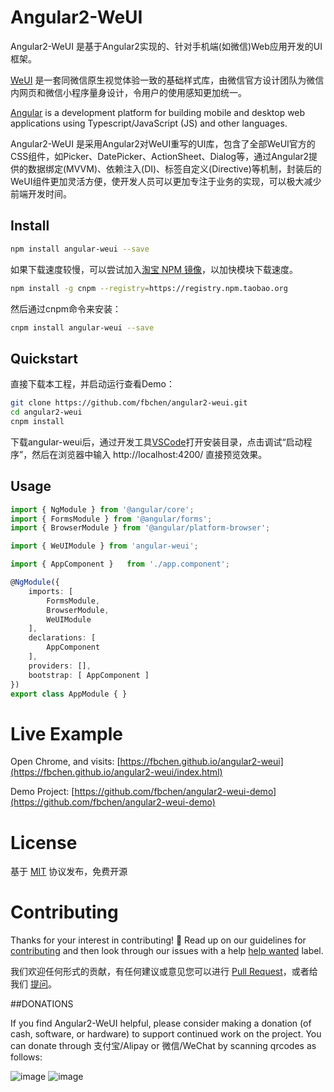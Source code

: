 # Angular2-WeUI
Angular2-WeUI 是基于Angular2实现的、针对手机端(如微信)Web应用开发的UI框架。

[WeUI](https://weui.io/) 是一套同微信原生视觉体验一致的基础样式库，由微信官方设计团队为微信内网页和微信小程序量身设计，令用户的使用感知更加统一。

[Angular](https://github.com/angular/angular) is a development platform for building mobile and desktop web applications using Typescript/JavaScript (JS) and other languages.

Angular2-WeUI 是采用Angular2对WeUI重写的UI库，包含了全部WeUI官方的CSS组件，如Picker、DatePicker、ActionSheet、Dialog等，通过Angular2提供的数据绑定(MVVM)、依赖注入(DI)、标签自定义(Directive)等机制，封装后的WeUI组件更加灵活方便，使开发人员可以更加专注于业务的实现，可以极大减少前端开发时间。

## Install

```bash
npm install angular-weui --save
```

如果下载速度较慢，可以尝试加入[淘宝 NPM 镜像](http://npm.taobao.org)，以加快模块下载速度。

```bash
npm install -g cnpm --registry=https://registry.npm.taobao.org
```

然后通过cnpm命令来安装：
```bash
cnpm install angular-weui --save
```

## Quickstart

直接下载本工程，并启动运行查看Demo：
```bash
git clone https://github.com/fbchen/angular2-weui.git
cd angular2-weui
cnpm install
```

下载angular-weui后，通过开发工具[VSCode](http://code.visualstudio.com/Download)打开安装目录，点击调试“启动程序”，然后在浏览器中输入 http://localhost:4200/ 直接预览效果。

## Usage

```ts
import { NgModule } from '@angular/core';
import { FormsModule } from '@angular/forms';
import { BrowserModule } from '@angular/platform-browser';

import { WeUIModule } from 'angular-weui';

import { AppComponent }   from './app.component';

@NgModule({
    imports: [
        FormsModule,
        BrowserModule,
        WeUIModule
    ],
    declarations: [
        AppComponent
    ],
    providers: [],
    bootstrap: [ AppComponent ]
})
export class AppModule { }
```

# Live Example
Open Chrome, and visits:
[https://fbchen.github.io/angular2-weui](https://fbchen.github.io/angular2-weui/index.html)

Demo Project:
[https://github.com/fbchen/angular2-weui-demo](https://github.com/fbchen/angular2-weui-demo)


# License

基于 [MIT](./LICENSE) 协议发布，免费开源

# Contributing
Thanks for your interest in contributing! :tada: Read up on our guidelines for [contributing][contributing] and then look through our issues with a help [help wanted](https://github.com/fbchen/angular2-weui/issues?q=is%3Aopen+is%3Aissue+label%3A%22help+wanted%22)
label.

我们欢迎任何形式的贡献，有任何建议或意见您可以进行 [Pull Request](https://github.com/fbchen/angular2-weui/pulls)，或者给我们 [提问](https://github.com/fbchen/angular2-weui/issues)。

##DONATIONS

If you find Angular2-WeUI helpful, please consider making a donation (of cash,
software, or hardware) to support continued work on the project. You can
donate through 支付宝/Alipay or 微信/WeChat by scanning qrcodes as follows:

![image](https://github.com/fbchen/angular2-weui/raw/master/.github/images/alipay.jpg)
![image](https://github.com/fbchen/angular2-weui/raw/master/.github/images/wcpay.jpg)


[contributing]: https://github.com/fbchen/angular2-weui/.github/CONTRIBUTING.md
